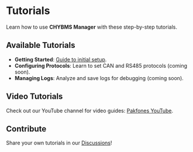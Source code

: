 # Tutorials

  Learn how to use **CHYBMS Manager** with these step-by-step tutorials.

  ## Available Tutorials
  - **Getting Started**: [Guide to initial setup](Getting-Started).
  - **Configuring Protocols**: Learn to set CAN and RS485 protocols (coming soon).
  - **Managing Logs**: Analyze and save logs for debugging (coming soon).

  ## Video Tutorials
  Check out our YouTube channel for video guides: [Pakfones YouTube](https://www.youtube.com/@Pakfones).

  ## Contribute
  Share your own tutorials in our [Discussions](https://github.com/pakfones/bms-manager-docs/discussions)!
